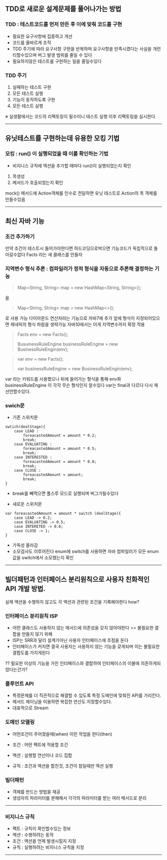 ## TDD로 새로운 설계문제를 풀어나가는 방법

### TDD : 테스트코드를 먼저 만든 후 이에 맞춰 코드를 구현

- 필요한 요구사항에 집중하고 개선
- 코드를 올바르게 조직
- TDD 주기에 따라 요구사항 구현을 반복하며 요구사항을 만족시켰다는 사실을 개런티할수있으며 버그 발생 범위를 줄일 수 있다
- 필요하지않은 테스트를 구현하는 일을 줄일수있다

### TDD 주기

1. 실패하는 테스트 구현
2. 모든 테스트 실행
3. 기능이 동작하도록 구현
4. 모든 테스트 실행

※ 실생활에서는 코드의 리팩토링이 필수이니 테스트 실행 이후 리팩토링을 실시한다


---

## 유닛테스트를 구현하는데 유용한 모킹 기법

### 모킹 : run() 이 실행되었을 때 이를 확인하는 기법 

- 비지니스 규칙에 액션을 추가할 때마다 run()이 실행되었는지 확인
1. 목생성
2. 메서드가 호출되었는지 확인

mock() 메서드에 Action객체를 인수로 전달하면 유닛 테스트로 Action의 목 객체를 만들수있음

---

## 최신 자바 기능

### 조건 추가하기
만약 조건이 테스트시 들어가야한다면 하드코딩으로박으면 기능코드가 독립적으로 돌아갈수없다
Facts 라는 새 클래스를 만들자

### 지역변수 형식 추론 : 컴파일러가 정적 형식을 자동으로 추론해 결정하는 기능

> Map<String, String> map = new HashMap<String, String>();

을

> Map<String, String> map = new HashMap<>();

로 사용 가능 다이아몬드 연산자라는 기능으로 자바7에 추가 
앞에 형식이 지정되어있으면 제네릭의 형식 파람을 생략가능
자바10에서는 이게 지역변수까지 확장 적용

> Facts env = new Facts();
> 
> BusuinessRuleEngine businessRuleEngine = new BusinessRuleEngin(env);

> var env = new Facts();
>
> var businessRuleEngine = new BusinessRuleEngin(env);

var 라는 키워드를 사용했으나 뒤에 들어가는 형식을 통해 env화 businessRuleEngine 이 각각 무슨 형식인지 알수있다
var는 final과 다르다 다시 재선언할수있다.

### swich문

- 기존 스위치문
```
swtich(dealStage){
    case LEAD : 
        foreacastedAmount = amount * 0.2;
        break;
    case EVALUATING :
        foreacastedAmount = amount * 0.5;
        break;
    case INTERESTED : 
        foreacastedAmount = amount * 0.8;
        break;
    case CLOSE :
        foreacastedAmount = amount;
        break;
}
```
- break를 빼먹으면 폴스루 모드로 실행되며 버그가될수있다

- 새로운 스위치문
```
var foreacastedAmount = amount * switch (dealStage){
    case LEAD -> 0.2;
    case EVALUATING -> 0.5;
    case INTERETED -> 0.8;
    case CLOSE -> 1;
}
```
- 가독성 올라감
- 소모검사도 이루어진다 enum에 switch를 사용하면 자바 컴파일러가 모든 enum 값을 switch에서 소모했는지 확인

---

## 빌더패턴과 인터페이스 분리원칙으로 사용자 친화적인 API 개발 방법.
실제 액션을 수행하지 않고도 각 액션과 관련된 조건을 기록해야한다 how?

### 인터페이스 분리원칙 ISP
- 어떤 클래스도 사용하지 않는 메서드에 의존성을 갖지 않아야한다 >> 불필요한 결합을 만들지 않기 위해
- ISP는 SRR과 달리 설계가아닌 사용자 인터페이스에 초점을 둔다
- 인터페이스가 커지면 결국 사용자는 사용하지 않는 기능을 갖게되며 이는 불필요한 결합도를 가지게된다

?? 필요한 이상의 기능을 가진 인터페이스와 결합하여 인터페이스의 이불에 의존하게되었다는건가?

### 플루언트 API 
- 특정문제를 더 직관적으로 해결할 수 있도록 특정 도메인에 맞춰진 API를 가리킨다. 
- 메서드 체이닝을 이용하면 복잡한 연산도 지정할수있다. 
- 대표적으로 Stream

### 도메인 모델링
- 어떤조건이 주어졌을때(when) 이런 작업을 한다(then)

- 조건 : 어떤 팩트에 적용할 조건
- 액션 : 실행할 연산이나 코드 집합
- 규칙 : 조건과 액션을 합친것, 조건이 참일때만 액션 실행

### 빌더패턴
- 객체를 반드는 방법을 재공
- 생성자의 파라미터를 분해해서 각각의 파라미터를 받는 여러 메서드로 분리


---
### 비지니스 규칙

- 팩트 : 규칙이 확인할수있는 정보
- 액션 : 수행하려는 동작
- 조건 : 액션을 언제 발생시킬지 지정 
- 규칙 : 실행하려는 비지니스 규칙을 지정
---

